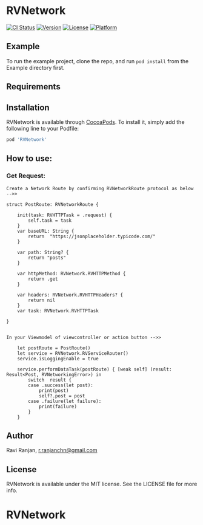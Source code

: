 # RVNetwork

[![CI Status](https://img.shields.io/travis/26132769/RVNetwork.svg?style=flat)](https://travis-ci.org/26132769/RVNetwork)
[![Version](https://img.shields.io/cocoapods/v/RVNetwork.svg?style=flat)](https://cocoapods.org/pods/RVNetwork)
[![License](https://img.shields.io/cocoapods/l/RVNetwork.svg?style=flat)](https://cocoapods.org/pods/RVNetwork)
[![Platform](https://img.shields.io/cocoapods/p/RVNetwork.svg?style=flat)](https://cocoapods.org/pods/RVNetwork)

## Example

To run the example project, clone the repo, and run `pod install` from the Example directory first.

## Requirements

## Installation

RVNetwork is available through [CocoaPods](https://cocoapods.org). To install
it, simply add the following line to your Podfile:

```ruby
pod 'RVNetwork'
```

## How to use:
### Get Request:


```
Create a Network Route by confirming RVNetworkRoute protocol as below -->>

struct PostRoute: RVNetworkRoute {
    
    init(task: RVHTTPTask = .request) {
        self.task = task
    }
    var baseURL: String {
        return  "https://jsonplaceholder.typicode.com/"
    }
    
    var path: String? {
        return "posts"
    }
    
    var httpMethod: RVNetwork.RVHTTPMethod {
        return .get
    }
    
    var headers: RVNetwork.RVHTTPHeaders? {
        return nil
    }
    var task: RVNetwork.RVHTTPTask
    
}


In your Viewmodel of viewcontroller or action button -->>

    let postRoute = PostRoute()
    let service = RVNetwork.RVServiceRouter()
    service.isLoggingEnable = true
        
    service.performDataTask(postRoute) { [weak self] (result: Result<Post, RVNetworkingError>) in
        switch  result {
        case .success(let post):
            print(post)
            self?.post = post
        case .failure(let failure):
            print(failure)
        }
    }

```

## Author

Ravi Ranjan, r.ranjanchn@gmail.com

## License

RVNetwork is available under the MIT license. See the LICENSE file for more info.
# RVNetwork
